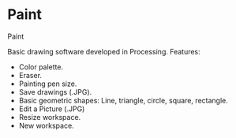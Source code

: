 # Paint
Paint 

Basic drawing software developed in Processing.
Features:
- Color palette.
- Eraser. 
- Painting pen size.
- Save drawings (.JPG).
- Basic geometric shapes: Line, triangle, circle, square, rectangle.
- Edit a Picture (.JPG)
- Resize workspace.
- New workspace.
